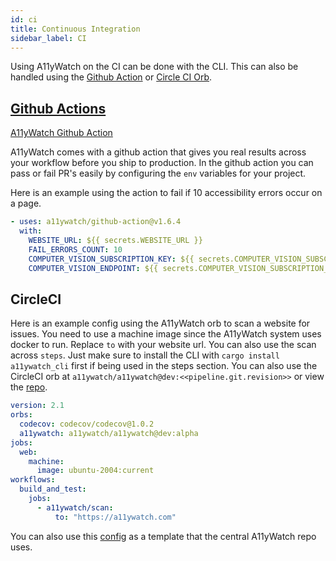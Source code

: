 ```yaml
---
id: ci
title: Continuous Integration
sidebar_label: CI
---
```


Using A11yWatch on the CI can be done with the CLI. This can also be handled using the [Github Action](https://github.com/A11yWatch/github-action) or [Circle CI Orb](https://github.com/A11yWatch/circleci-orb).

## [Github Actions](https://github.com/marketplace/actions/web-accessibility-evaluation)

[A11yWatch Github Action](https://github.com/A11yWatch/github-action)

A11yWatch comes with a github action that gives you real results across your workflow before you ship to production.
In the github action you can pass or fail PR's easily by configuring the `env` variables for your project.

Here is an example using the action to fail if 10 accessibility errors occur on a page.

```yml
- uses: a11ywatch/github-action@v1.6.4
  with:
    WEBSITE_URL: ${{ secrets.WEBSITE_URL }}
    FAIL_ERRORS_COUNT: 10
    COMPUTER_VISION_SUBSCRIPTION_KEY: ${{ secrets.COMPUTER_VISION_SUBSCRIPTION_KEY }}
    COMPUTER_VISION_ENDPOINT: ${{ secrets.COMPUTER_VISION_SUBSCRIPTION_KEY }}
```

## CircleCI

Here is an example config using the A11yWatch orb to scan a website for issues. You need to use a machine image since the A11yWatch system uses docker to run. Replace `to` with your website url.
You can also use the scan across `steps`. Just make sure to install the CLI with `cargo install a11ywatch_cli` first if being used in the steps section. You can also use the CircleCI orb
at `a11ywatch/a11ywatch@dev:<<pipeline.git.revision>>` or view the [repo](https://github.com/A11yWatch/circleci-orb).

```yml
version: 2.1
orbs:
  codecov: codecov/codecov@1.0.2
  a11ywatch: a11ywatch/a11ywatch@dev:alpha
jobs:
  web:
    machine:
      image: ubuntu-2004:current
workflows:
  build_and_test:
    jobs:
      - a11ywatch/scan:
          to: "https://a11ywatch.com"
```

You can also use this [config](https://github.com/A11yWatch/a11ywatch/blob/main/.circleci/config.yml) as a template that the central A11yWatch repo uses.
